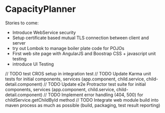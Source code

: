 # CapacityPlanner
Stories to come:
- Introduce WebService security
- Setup certificate based mutual TLS connection between client and server
- try out Lombok to manage boiler plate code for POJOs
- First web site page with AngularJS and Boostrap CSS + javascript unit testing
- introduce UI Testing

// TODO test CROS setup in integration test
// TODO Update Karma unit tests for initial components, services (app.component, child.service, child-detail.component)
// TODO Update e2e Protractor test suite for initial components, services (app.component, child.service, child-detail.component)
// TODO Implement error handling (404, 500) for childService.getChildById method
// TODO Integrate web module build into maven process as much as possible (build, packaging, test result reporting)